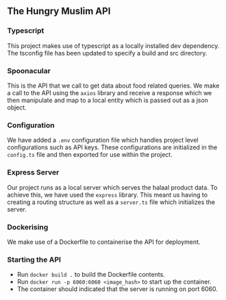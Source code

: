 ## The Hungry Muslim API

### Typescript
This project makes use of typescript as a locally installed dev dependency. The tsconfig file has been updated to specify a build and src directory.

### Spoonacular
This is the API that we call to get data about food related queries. We make a call to the API using the `axios` library and receive a response which we then manipulate and map to a local entity which is passed out as a json object.

### Configuration
We have added a `.env` configuration file which handles project level configurations such as API keys. These configurations are initialized in the `config.ts` file and then exported for use within the project.

### Express Server
Our project runs as a local server which serves the halaal product data. To achieve this, we have used the `express` library. This meant us having to creating a routing structure as well as a `server.ts` file which initializes the server.

### Dockerising
We make use of a Dockerfile to containerise the API for deployment.

### Starting the API
- Run `docker build .` to build the Dockerfile contents.
- Run `docker run -p 6060:6060 <image_hash>` to start up the container.
- The container should indicated that the server is running on port 6060.